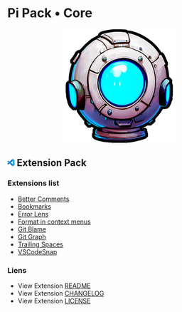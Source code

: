 # Pi Pack • Core

<div align="center"><picture><img src="/extension/icon.png" title="Pi Pack • Core" alt="Pi Pack • Core"></picture></div>

## <picture><img alt="VS Code icon" src="assets/vscode.png"></picture> Extension Pack

### Extensions list

- [Better Comments](https://marketplace.visualstudio.com/items?itemName=aaron-bond.better-comments)
- [Bookmarks](https://marketplace.visualstudio.com/items?itemName=alefragnani.bookmarks)
- [Error Lens](https://marketplace.visualstudio.com/items?itemName=usernamehw.errorlens)
- [Format in context menus](https://marketplace.visualstudio.com/items?itemName=lacroixdavid1.vscode-format-context-menu)
- [Git Blame](https://marketplace.visualstudio.com/items?itemName=waderyan.gitblame)
- [Git Graph](https://marketplace.visualstudio.com/items?itemName=mhutchie.git-graph)
- [Trailing Spaces](https://marketplace.visualstudio.com/items?itemName=shardulm94.trailing-spaces)
- [VSCodeSnap](https://marketplace.visualstudio.com/items?itemName=luisllamas.vscodesnap)

### Liens

- View Extension [README](/extension/README.md)
- View Extension [CHANGELOG](/extension/CHANGELOG.md)
- View Extension [LICENSE](/extension/LICENSE.md)
